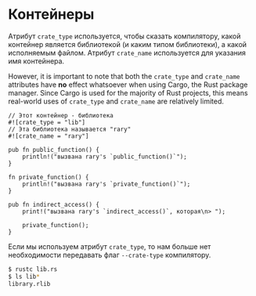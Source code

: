 # Контейнеры

Атрибут `crate_type` используется, чтобы сказать компилятору,
какой контейнер является библиотекой (и каким типом библиотеки),
а какой исполняемым файлом. Атрибут `crate_name` используется для указания имя контейнера.

However, it is important to note that both the `crate_type` and `crate_name`
attributes have **no** effect whatsoever when using Cargo, the Rust package
manager. Since Cargo is used for the majority of Rust projects, this means
real-world uses of `crate_type` and `crate_name` are relatively limited.

```rust,editable
// Этот контейнер - библиотека
#![crate_type = "lib"]
// Эта библиотека называется "rary"
#![crate_name = "rary"]

pub fn public_function() {
    println!("вызвана rary's `public_function()`");
}

fn private_function() {
    println!("вызвана rary's `private_function()`");
}

pub fn indirect_access() {
    print!("вызвана rary's `indirect_access()`, которая\n> ");

    private_function();
}
```

Если мы используем атрибут `crate_type`,
то нам больше нет необходимости передавать флаг `--crate-type` компилятору.

```bash
$ rustc lib.rs
$ ls lib*
library.rlib
```
